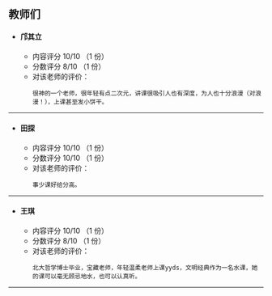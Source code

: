 ## 教师们  
- #### 邝其立  
  - 内容评分 10/10 （1 份）  
  - 分数评分 8/10 （1 份）  
  - 对该老师的评价：  
    ```
    很神的一个老师，很年轻有点二次元，讲课很吸引人也有深度，为人也十分浪漫（对浪漫！），上课甚至发小饼干。
    ```  

---  

- #### 田探 
  - 内容评分 10/10 （1 份）  
  - 分数评分 10/10 （1 份）  
  - 对该老师的评价：  
    ```  
    事少课好给分高。
    ```  

---

- #### 王琪 
  - 内容评分 10/10 （1 份）  
  - 分数评分 8/10 （1 份）  
  - 对该老师的评价：  
    ```  
    北大哲学博士毕业，宝藏老师，年轻温柔老师上课yyds，文明经典作为一名水课，她的课可以毫无顾忌地水，也可以认真听。
    ```  

---
